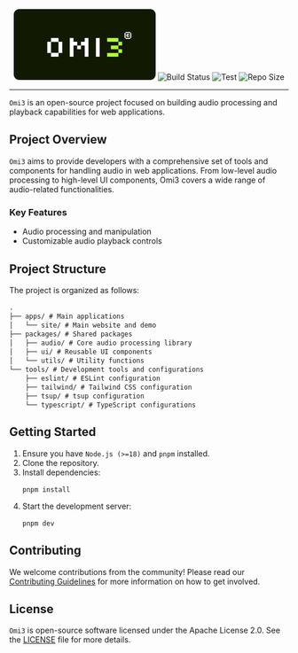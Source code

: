 <div align="center">
  <img src="./logo.svg" alt="Logo Omi3"/>

  <img src="https://img.shields.io/github/actions/workflow/status/xyhomi3/omi3/build.yml?branch=main&label=build" alt="Build Status"/>
  <img src="https://img.shields.io/github/actions/workflow/status/xyhomi3/omi3/test.yml?branch=main&label=test" alt="Test"/>
  <img src="https://img.shields.io/github/repo-size/xyhomi3/omi3" alt="Repo Size"/>
</div>

---

`Omi3` is an open-source project focused on building audio processing and playback capabilities for web applications.

## Project Overview

`Omi3` aims to provide developers with a comprehensive set of tools and components for handling audio in web applications. From low-level audio processing to high-level UI components, Omi3 covers a wide range of audio-related functionalities.

### Key Features

- Audio processing and manipulation
- Customizable audio playback controls

## Project Structure

The project is organized as follows:

```
.
├── apps/ # Main applications
│   └── site/ # Main website and demo
├── packages/ # Shared packages
│   ├── audio/ # Core audio processing library
│   ├── ui/ # Reusable UI components
│   └── utils/ # Utility functions
└── tools/ # Development tools and configurations
    ├── eslint/ # ESLint configuration
    ├── tailwind/ # Tailwind CSS configuration
    ├── tsup/ # tsup configuration
    └── typescript/ # TypeScript configurations
```

## Getting Started

1. Ensure you have `Node.js (>=18)` and `pnpm` installed.
2. Clone the repository.
3. Install dependencies:
   ```
   pnpm install
   ```
4. Start the development server:
   ```
   pnpm dev
   ```

## Contributing

We welcome contributions from the community! Please read our [Contributing Guidelines](CONTRIBUTING.md) for more information on how to get involved.

## License

`Omi3` is open-source software licensed under the Apache License 2.0. See the [LICENSE](LICENSE) file for more details.
